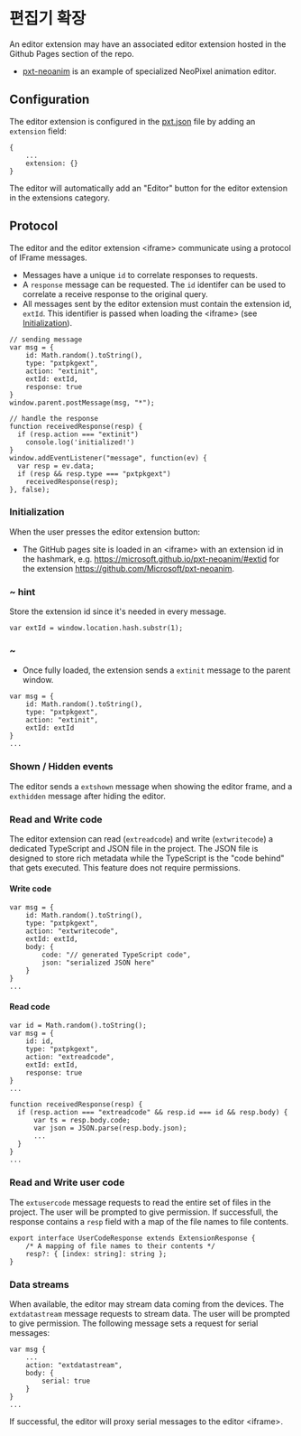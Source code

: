 # 편집기 확장

An editor extension may have an associated editor extension hosted in the Github Pages section of the repo.

* [pxt-neoanim](https://github.com/Microsoft/pxt-neoanim) is an example of specialized NeoPixel animation editor.

## Configuration

The editor extension is configured in the [pxt.json](/extensions/pxt-json) file by adding an `extension` field:

```typescript-ignore
{
    ...
    extension: {}
}
```

The editor will automatically add an "Editor" button for the editor extension in the extensions category.

## Protocol

The editor and the editor extension &lt;iframe&gt; communicate using a protocol of IFrame messages.

* Messages have a unique `id` to correlate responses to requests.
* A `response` message can be requested. The `id` identifer can be used to correlate a receive response to the original query.
* All messages sent by the editor extension must contain the extension id, `extId`. This identifier is passed when loading the &lt;iframe&gt; (see [Initialization](#initialization)).

```typescript-ignore
// sending message
var msg = {
    id: Math.random().toString(),
    type: "pxtpkgext",
    action: "extinit",
    extId: extId,
    response: true
}
window.parent.postMessage(msg, "*");

// handle the response
function receivedResponse(resp) {
  if (resp.action === "extinit")
    console.log('initialized!')
}
window.addEventListener("message", function(ev) {
  var resp = ev.data;
  if (resp && resp.type === "pxtpkgext")
    receivedResponse(resp);
}, false);
```

### Initialization

When the user presses the editor extension button:

* The GitHub pages site is loaded in an &lt;iframe&gt; with an extension id in the hashmark, e.g. https://microsoft.github.io/pxt-neoanim/#extid for the extension https://github.com/Microsoft/pxt-neoanim.

### ~ hint

Store the extension id since it's needed in every message.

```typescript-ignore
var extId = window.location.hash.substr(1);
```

### ~

* Once fully loaded, the extension sends a `extinit` message to the parent window.

```typescript-ignore
var msg = {
    id: Math.random().toString(),
    type: "pxtpkgext",
    action: "extinit",
    extId: extId
}
...
```

### Shown / Hidden events

The editor sends a `extshown` message when showing the editor frame, and a `exthidden` message after hiding the editor.

### Read and Write code

The editor extension can read (`extreadcode`) and write (`extwritecode`) a dedicated TypeScript and JSON file in the project. The JSON file is designed to store rich metadata while the TypeScript is the "code behind" that gets executed. This feature does not require permissions.

#### Write code

```typescript-ignore
var msg = {
    id: Math.random().toString(),
    type: "pxtpkgext",
    action: "extwritecode",
    extId: extId,
    body: {
        code: "// generated TypeScript code",
        json: "serialized JSON here"
    }
}
...
```

#### Read code

```typescript-ignore
var id = Math.random().toString();
var msg = {
    id: id,
    type: "pxtpkgext",
    action: "extreadcode",
    extId: extId,
    response: true
}
...

function receivedResponse(resp) {
  if (resp.action === "extreadcode" && resp.id === id && resp.body) {
      var ts = resp.body.code;
      var json = JSON.parse(resp.body.json);
      ...
  }
}
...
```

### Read and Write user code

The `extusercode` message requests to read the entire set of files in the project. The user will be prompted to give permission. If successfull, the response contains a `resp` field with a map of the file names to file contents.

```typescript-ignore
export interface UserCodeResponse extends ExtensionResponse {
    /* A mapping of file names to their contents */
    resp?: { [index: string]: string };
}
```

### Data streams

When available, the editor may stream data coming from the devices. The `extdatastream` message requests to stream data. The user will be prompted to give permission. The following message sets a request for serial messages:

```typescript-ignore
var msg {
    ...
    action: "extdatastream",
    body: {
        serial: true
    }
}
...
```

If successful, the editor will proxy serial messages to the editor &lt;iframe&gt;.